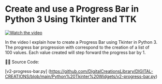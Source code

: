 # Create and use a Progress Bar in Python 3 Using Tkinter and TTK

[![Watch the video](https://img.youtube.com/vi/_wp9LE0ywm8/hqdefault.jpg)](https://youtu.be/_wp9LE0ywm8)

In the video I explain how to create a Progress Bar using Tkinter in Python 3. The progress bar progression with correspond to the creation of a list of 100 values. Each value created will step forward the progress bar by 1.  
 
🧑‍💻 Source Code:

[v2-progress-bar.py]   (https://github.com/DigitalCreationsLibrary/DIGITAL-CREATIONS/blob/main/Python%20Tkinter%20Widgets/v2-progress-bar.py)


